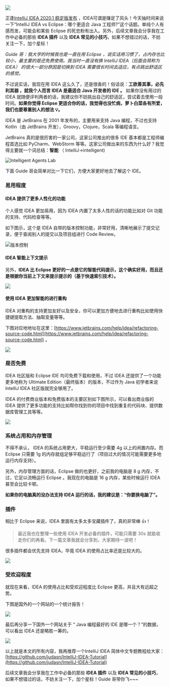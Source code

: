 ![](https://imgkr.cn-bj.ufileos.com/2a2423cd-68bc-4c39-ae8f-1ba9915c5404.png)

正逢[IntelliJ IDEA 2020.1 稳定版发布](https://mp.weixin.qq.com/s?__biz=Mzg2OTA0Njk0OA==&mid=2247486555&idx=1&sn=4273854719add1f195ef7906b05c5277&chksm=cea24390f9d5ca869e253c1b4d9248161088de7e198de01dea9279cf45d320cee41e481197b2&token=298703358&lang=zh_CN#rd) ，IDEA可谓是赚足了风头！今天抽时间来说一下“IntelliJ IDEA vs Eclipse：哪个更适合 Java 工程师?”这个话题。单纯个人有感而发，可能会和某些 Eclipse 的死忠粉有出入。另外，后续文章我会分享我在工作中必备的那些 **IDEA 插件** 以及 **IDEA 常见的小技巧**，如果不想错过的话，不妨关注一下，加个星标！

_Guide 哥：我大学的时候我也是一直在用 Eclipse ，说实话用习惯了，占内存也比较小，最主要的是还免费使用。我当时一直没有换 IntelliJ IDEA（后面会简称为 IDEA） 的很大一部分原因是切换到 IDEA 需要很长时间去适应，有点跳出舒适区的感觉。_

不过说实话，我现在用 IDEA 这么久了，还是很香的！俗话说：**工欲善其事，必先利其器 ，就我个人而言 IDEA 是最适合 Java 开发者的 IDE 。** 如果你没有用过的 IDEA 就随便评判两者的话，我建议你不妨挑出自己的舒适区，尝试着去使用一段时间。**如果你觉得 Eclipse 更适合你的话，我觉得也没忙病，萝卜白菜各有所爱，我们也要尊重别人的想法 💡。**

IDEA 是 JetBrains 在 2001 年发布的，主要用来支持 Java 编程，不过也支持 Kotlin（由 JetBrains 开发），Groovy，Clojure，Scala 等编程语言。

JetBrains 真的是很厉害的一家公司，这家公司推出的很多 IDE 基本都是工程师编程首选比如 PyCharm、WebStorm 等等。这家公司做出来的东西为什么好？我觉得主要就一个词总结：**智能** （ IntelliJ->intelligent)

![Intelligent Agents Lab](https://my-blog-to-use.oss-cn-beijing.aliyuncs.com/2019-11/cover.png)

下面 Guide 哥会简单对比一下它们，方便大家更好地去了解这个 IDE。

### 易用程度

#### IDEA 提供了更多人性化的功能

个人感觉 IDEA 更加易用，因为 IDEA 内置了太多人性的话的功能比如对 Git 功能的支持、代码检查等等。

如下图示，这个是 IDEA 自带的版本控制功能，非常好用，清晰地展示了提交记录，便于查阅别人的提交以及项目组进行 Code Review。

![版本控制](https://imgkr.cn-bj.ufileos.com/0538df6c-4043-4894-8b75-9bee97fec64a.png)

#### IDEA 智能上下文提示

另外，**IDEA 比 Eclipse 更好的一点是它的智能代码提示，这个确实好用，而且还是根据你当前上下文来提示提示的（基于快速索引技术）。**

![](https://imgkr.cn-bj.ufileos.com/8173c155-2b90-41c0-9f2d-76270262f06d.png)

#### 使用 IDEA 更加智能的进行重构

IDEA 对重构的支持更加友好以及安全，你可以更加方便地去进行重构比如使用快捷键提取方法、抽取变量等等。

下图对应地地址在这里：[https://www.jetbrains.com/help/idea/refactoring-source-code.html](https://www.jetbrains.com/help/idea/refactoring-source-code.html) 。

![](https://imgkr.cn-bj.ufileos.com/bf928840-043e-4607-a0fe-f57133458fa0.png)

### 是否免费

IDEA 社区版和 Eclipse IDE 均可免费下载和使用，不过 IDEA 还提供了一个功能更多地称为 Ultimate Edition（最终版本）的版本，不过作为 Java 初学者来说 IntelliJ IDEA 社区版就完全够用了。

IDEA 的付费商业版本和免费版本的主要区别如下图所示，可以看出商业版的 IDEA 提供了更多功能的支持比如帮你找到你的项目中找到重复的代码块、提供数据库管理工具等等。

![](https://imgkr.cn-bj.ufileos.com/81e432ec-79d0-465c-811f-7bf706eab6b7.png)

### 系统占用和内存管理

不得不承认， IDEA 的系统占用更大，平稳运行至少需要 4g 以上的闲置内存。而 Eclipse 只需要 1g 的内存就组足够平稳运行了（项目过大的情况可能需要更多地运行内存支持）。

另外，内存管理方面的话，Eclipse 做的也更好，之前我的电脑是 8 g 内存，不过，它足以流畅运行 Eclipse 。我现在的电脑是 16 g 内存，某些时候运行 IDEA 甚至会比较卡顿。

**如果你的电脑真的没办法支持 IDEA 运行的话，我的建议是：“你要换电脑了”。**

### 插件

相比于 Eclipse 来说，IDEA 里面有太多太多宝藏插件了，真的非常棒 👍！

> 最近我也在整理一些使用 IDEA 开发必备的插件，可能只需要 30s 就能收走你们的再看。下一篇文章我就会分享到，大家期待一波吧！

很多插件都会优先支持 IDEA，毕竟 IDEA 的使用占比率还是比较大的。

![](https://imgkr.cn-bj.ufileos.com/1156a113-4370-4e8d-bd81-f95732a8cda6.png)

### 受欢迎程度

就现在来看，IDEA 的使用占比和受欢迎程度比 Eclipse 更高，并且大有远超之势。

下图是国外的一个网站的一个统计报告！

![](https://imgkr.cn-bj.ufileos.com/b4639707-ad60-4aae-8ee8-35408939b413.png)

最后再分享一下国外一个网站关于 “ Java 编程最好的 IDE 是哪一个？”的数据，可以看出 IDEA 还是略胜一筹的。

![](https://imgkr.cn-bj.ufileos.com/dfa0db1b-66c9-41bc-91ce-880094e6c9fc.png)



以上就是本文的所有内容，我再推荐一个IntelliJ IDEA 简体中文专题教程给大家：[https://github.com/judasn/IntelliJ-IDEA-Tutorial](https://github.com/judasn/IntelliJ-IDEA-Tutorial)

后续文章我会分享我在工作中必备的那些 **IDEA 插件** 以及 **IDEA 常见的小技巧**，如果不想错过的话，不妨关注一下，加个星标！Guide 哥带你飞~~~